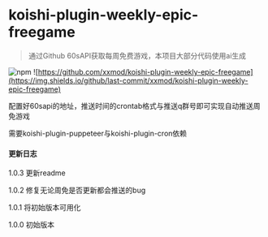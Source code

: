 # koishi-plugin-weekly-epic-freegame

> 通过Github 60sAPI获取每周免费游戏，本项目大部分代码使用ai生成

![npm](https://img.shields.io/npm/v/koishi-plugin-weekly-epic-freegame?style=flat-square) ![https://github.com/xxmod/koishi-plugin-weekly-epic-freegame](https://img.shields.io/github/last-commit/xxmod/koishi-plugin-weekly-epic-freegame)

配置好60sapi的地址，推送时间的crontab格式与推送q群号即可实现自动推送周免游戏

需要koishi-plugin-puppeteer与koishi-plugin-cron依赖


#### 更新日志

1.0.3 更新readme

1.0.2 修复无论周免是否更新都会推送的bug

1.0.1 将初始版本可用化

1.0.0 初始版本
